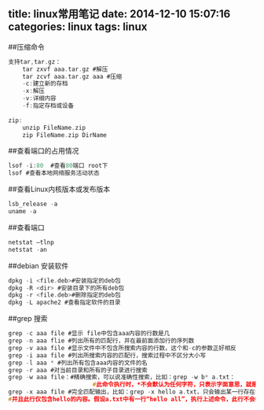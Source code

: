 title: linux常用笔记
date: 2014-12-10 15:07:16
categories: linux
tags: linux
---
##压缩命令
```c
支持tar,tar.gz：
	tar zxvf aaa.tar.gz #解压
	tar zcvf aaa.tar.gz aaa #压缩
	-c:建立新的存档
	-x:解压
	-v:详细内容
	-f:指定存档或设备
	
zip:
	unzip FileName.zip
	zip FileName.zip DirName
```

##查看端口的占用情况
```c
lsof -i:80  #查看80端口 root下
lsof #查看本地网络服务活动状态
```

##查看Linux内核版本或发布版本
```c
lsb_release -a
uname -a
```

##查看端口
```c
netstat –tlnp
netstat -an
```

##debian 安装软件
```c
dpkg -i <file.deb>#安装指定的deb包
dpkg -R <dir> #安装目录下的所有deb包
dpkg -r <file.deb>#删除指定的deb包
dpkg -L apache2 #查看指定软件的目录
```

##grep 搜索
```c
grep -c aaa file #显示 file中包含aaa内容的行数是几
grep -n aaa flie #列出所有的匹配行，并在最前面添加行的序列数
grep -v aaa file #显示文件中不包含所搜索内容的行数，这个和-c的参数正好相反
grep -i aaa file #列出所搜索内容的匹配行，搜索过程中不区分大小写
grep -l aaa * #列出所有包含aaa内容的文件的名
grep -r aaa #对当前目录和所有的子目录进行搜索
grep -w aaa file：#精确搜索，可以说准确性搜索，比如：grep -w b* a.txt：
						#此命令执行时，*不会默认为任何字符，只表示字面意思，就是一个*字符.
grep -x aaa file #完全匹配输出，比如：grep -x hello a.txt，只会输出某一行存在hello字符串，
#并且此行仅包含hello的内容。假设a.txt中有一行“hello all”，执行上述命令，此行不会被搜索到。
```
